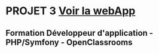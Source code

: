 # PROJET 3 [Voir la webApp](https://tydoo.github.io/oc-symfony-p3)
## Formation Développeur d'application - PHP/Symfony - OpenClassrooms